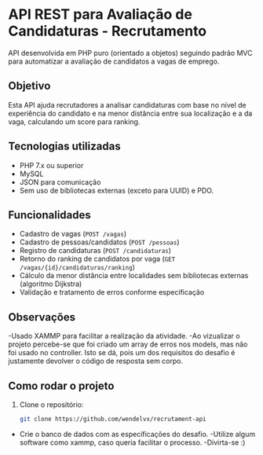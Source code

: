 # API REST para Avaliação de Candidaturas - Recrutamento

API desenvolvida em PHP puro (orientado a objetos) seguindo padrão MVC para automatizar a avaliação de candidatos a vagas de emprego.

## Objetivo

Esta API ajuda recrutadores a analisar candidaturas com base no nível de experiência do candidato e na menor distância entre sua localização e a da vaga, calculando um score para ranking.

## Tecnologias utilizadas

- PHP 7.x ou superior
- MySQL
- JSON para comunicação
- Sem uso de bibliotecas externas (exceto para UUID) e PDO.

## Funcionalidades

- Cadastro de vagas (`POST /vagas`)
- Cadastro de pessoas/candidatos (`POST /pessoas`)
- Registro de candidaturas (`POST /candidaturas`)
- Retorno do ranking de candidatos por vaga (`GET /vagas/{id}/candidaturas/ranking`)
- Cálculo da menor distância entre localidades sem bibliotecas externas (algoritmo Dijkstra)
- Validação e tratamento de erros conforme especificação

## Observações

-Usado XAMMP para facilitar a realização da atividade.
-Ao vizualizar o projeto percebe-se que foi criado um array de erros nos models, mas não foi usado no controller. Isto se dá, pois um dos requisitos do desafio é justamente devolver o código de resposta sem corpo.

## Como rodar o projeto

1. Clone o repositório:
   ```bash
   git clone https://github.com/wendelvx/recrutament-api

- Crie o banco de dados com as especificações do desafio.
-Utilize algum software como xammp, caso queria facilitar o processo.
-Divirta-se :)
